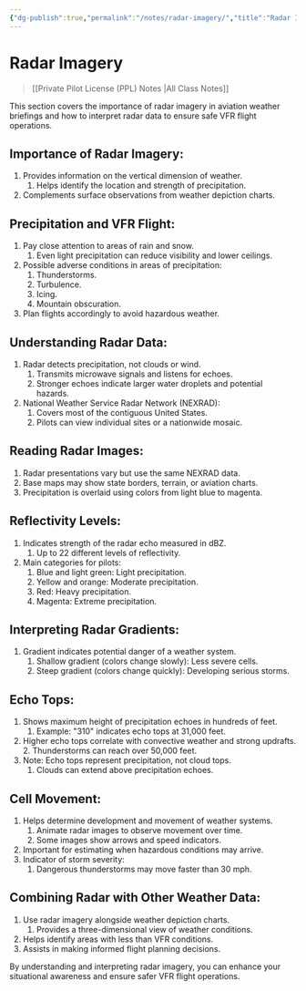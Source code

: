 ```yaml
---
{"dg-publish":true,"permalink":"/notes/radar-imagery/","title":"Radar Imagery","tags":["aviation","classnotes"]}
---
```



# Radar Imagery
> [[Private Pilot License (PPL) Notes \|All Class Notes]]

This section covers the importance of radar imagery in aviation weather briefings and how to interpret radar data to ensure safe VFR flight operations.

## Importance of Radar Imagery:

1. Provides information on the vertical dimension of weather.
    1. Helps identify the location and strength of precipitation.
2. Complements surface observations from weather depiction charts.

## Precipitation and VFR Flight:

1. Pay close attention to areas of rain and snow.
    1. Even light precipitation can reduce visibility and lower ceilings.
2. Possible adverse conditions in areas of precipitation:
    1. Thunderstorms.
    2. Turbulence.
    3. Icing.
    4. Mountain obscuration.
3. Plan flights accordingly to avoid hazardous weather.

## Understanding Radar Data:

1. Radar detects precipitation, not clouds or wind.
    1. Transmits microwave signals and listens for echoes.
    2. Stronger echoes indicate larger water droplets and potential hazards.
2. National Weather Service Radar Network (NEXRAD):
    1. Covers most of the contiguous United States.
    2. Pilots can view individual sites or a nationwide mosaic.

## Reading Radar Images:

1. Radar presentations vary but use the same NEXRAD data.
2. Base maps may show state borders, terrain, or aviation charts.
3. Precipitation is overlaid using colors from light blue to magenta.

## Reflectivity Levels:

1. Indicates strength of the radar echo measured in dBZ.
    1. Up to 22 different levels of reflectivity.
2. Main categories for pilots:
    1. Blue and light green: Light precipitation.
    2. Yellow and orange: Moderate precipitation.
    3. Red: Heavy precipitation.
    4. Magenta: Extreme precipitation.

## Interpreting Radar Gradients:

1. Gradient indicates potential danger of a weather system.
    1. Shallow gradient (colors change slowly): Less severe cells.
    2. Steep gradient (colors change quickly): Developing serious storms.

## Echo Tops:

1. Shows maximum height of precipitation echoes in hundreds of feet.
    1. Example: "310" indicates echo tops at 31,000 feet.
2. Higher echo tops correlate with convective weather and strong updrafts.
    2. Thunderstorms can reach over 50,000 feet.
3. Note: Echo tops represent precipitation, not cloud tops.
    1. Clouds can extend above precipitation echoes.

## Cell Movement:

1. Helps determine development and movement of weather systems.
    1. Animate radar images to observe movement over time.
    2. Some images show arrows and speed indicators.
2. Important for estimating when hazardous conditions may arrive.
3. Indicator of storm severity:
    1. Dangerous thunderstorms may move faster than 30 mph.

## Combining Radar with Other Weather Data:

1. Use radar imagery alongside weather depiction charts.
    1. Provides a three-dimensional view of weather conditions.
2. Helps identify areas with less than VFR conditions.
3. Assists in making informed flight planning decisions.

By understanding and interpreting radar imagery, you can enhance your situational awareness and ensure safer VFR flight operations.